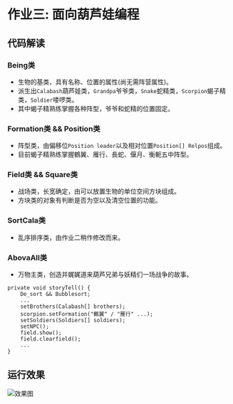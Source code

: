 # 作业三: 面向葫芦娃编程
## 代码解读
### Being类
- 生物的基类，具有名称、位置的属性(尚无需阵营属性)。
- 派生出`Calabash`葫芦娃类，`Grandpa`爷爷类，`Snake`蛇精类，`Scorpion`蝎子精类，`Soldier`喽啰类。  
- 其中蝎子精熟练掌握各种阵型，爷爷和蛇精的位置固定。
### Formation类 && Position类
- 阵型类，由偏移位`Position leader`以及相对位置`Position[] Relpos`组成。  
- 目前蝎子精熟练掌握鶴翼、雁行、長蛇、偃月、衡軛五中阵型。
### Field类 && Square类
- 战场类，长宽确定，由可以放置生物的单位空间方块组成。  
- 方块类的对象有判断是否为空以及清空位置的功能。
### SortCala类
- 乱序排序类，由作业二稍作修改而来。
### AbovaAll类
- 万物主类，创造并娓娓道来葫芦兄弟与妖精们一场战争的故事。
```
private void storyTell() {
    De_sort && Bubblesort;
    ...
    setBrothers(Calabash[] brothers);
    scorpion.setFormation("鶴翼" / "雁行" ...);
    setSoldiers(Soldiers[] soldiers);
    setNPC();
    field.show();
    field.clearfield();
    ...
}
```

## 运行效果
![效果图](https://raw.githubusercontent.com/wiki/Julius-c/java-2018f-homework/sample.jpg)
